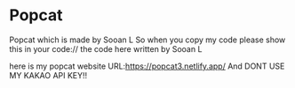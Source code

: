 # Popcat
Popcat which is made by Sooan L
So when you copy my code please show this in your code:// the code here written by Sooan L

here is my popcat website URL:https://popcat3.netlify.app/
And DONT USE MY KAKAO API KEY!!
